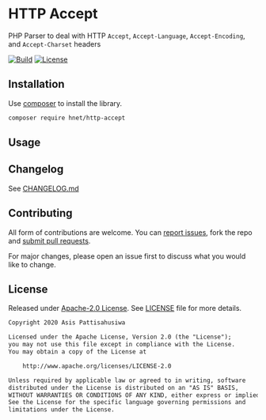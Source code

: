 # HTTP Accept
PHP Parser to deal with HTTP `Accept`, `Accept-Language`, `Accept-Encoding`, and `Accept-Charset` headers

[![Build](https://github.com/pattisahusiwa/http-accept/workflows/Build/badge.svg?branch=master)](https://github.com/pattisahusiwa/http-accept/actions)
[![License](https://img.shields.io/github/license/pattisahusiwa/http-accept)](https://github.com/pattisahusiwa/http-accept/blob/master/LICENSE)

## Installation
Use [composer](https://getcomposer.org/) to install the library.
```bash
composer require hnet/http-accept
```

## Usage

## Changelog
See [CHANGELOG.md](https://github.com/pattisahusiwa/http-accept/blob/master/CHANGELOG.md)


## Contributing
All form of contributions are welcome. You can [report issues](https://github.com/pattisahusiwa/http-accept/issues), fork the repo and [submit pull requests](https://github.com/pattisahusiwa/http-accept/pulls).

For major changes, please open an issue first to discuss what you would like to change.


## License
Released under [Apache-2.0 License](https://opensource.org/licenses/Apache-2.0). See [LICENSE](https://github.com/pattisahusiwa/http-accept/blob/master/LICENSE) file for more details.

````txt
Copyright 2020 Asis Pattisahusiwa

Licensed under the Apache License, Version 2.0 (the "License");
you may not use this file except in compliance with the License.
You may obtain a copy of the License at

    http://www.apache.org/licenses/LICENSE-2.0

Unless required by applicable law or agreed to in writing, software
distributed under the License is distributed on an "AS IS" BASIS,
WITHOUT WARRANTIES OR CONDITIONS OF ANY KIND, either express or implied.
See the License for the specific language governing permissions and
limitations under the License.
````
